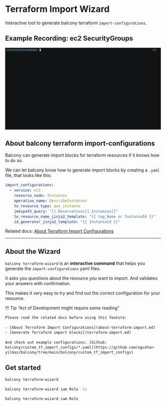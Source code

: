 # Terraform Import Wizard

Interactive tool to generate balcony terraform `import-configurations`.
## Example Recording: ec2 SecurityGroups 
![](https://raw.githubusercontent.com/oguzhan-yilmaz/balcony-assets/main/gifs/terraform-wizard-security-groups-example.gif)

## About balcony terraform import-configurations


Balcony can generate import blocks for terraform resources if it knows how to do so.

We can let balcony know how to generate import blocks by creating a `.yaml` file, that looks like this:

```yaml title="Example terraform import-configuration .yaml file"
import_configurations:
  - service: ec2
    resource_node: Instances
    operation_name: DescribeInstances
    to_resource_type: aws_instance
    jmespath_query: "[].Reservations[].Instances[]"
    to_resource_name_jinja2_template: "{{ tag_Name or InstanceId }}"
    id_generator_jinja2_template: "{{ InstanceId }}"
```

Related docs: [About Terraform Import Configurations](about-terraform-import.md)

---
## About the Wizard


`balcony terraform-wizard` is an **interactive command** that helps you generate the `import-configurations` yaml files.

It asks you questions about the resource you want to import. And validates your answers with confirmation.

This makes it very easy to try and find out the correct configuration for your resource.


!!! Tip "Act of Development might require some reading"

    Please read the related docs before using this feature: 
    
    - [About Terraform Import Configurations](about-terraform-import.md)
    - [Generate Terraform import blocks](terraform-import.md)

    And check out example configurations: [Github: balcony/custom_tf_import_configs/*.yaml](https://github.com/oguzhan-yilmaz/balcony/tree/main/balcony/custom_tf_import_configs)




## Get started


```bash title="Show help page"
balcony terraform-wizard
```

```bash title="Show documentation for a specific resource"
balcony terraform-wizard iam Role -ls
```


```bash title="Start the wizard for a specific resource"
balcony terraform-wizard iam Role 
```